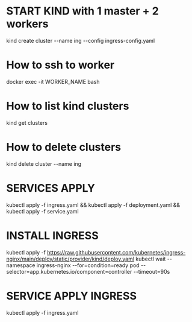 
# START KIND with 1 master + 2 workers
kind create cluster --name ing --config ingress-config.yaml

# How to ssh to worker
docker exec -it WORKER_NAME bash

# How to list kind clusters
kind get clusters

# How to delete clusters
kind delete cluster --name ing


# SERVICES APPLY
kubectl apply -f ingress.yaml && kubectl apply -f deployment.yaml && kubectl apply -f service.yaml

# INSTALL INGRESS
kubectl apply -f https://raw.githubusercontent.com/kubernetes/ingress-nginx/main/deploy/static/provider/kind/deploy.yaml
kubectl wait --namespace ingress-nginx --for=condition=ready pod --selector=app.kubernetes.io/component=controller --timeout=90s

# SERVICE APPLY INGRESS
kubectl apply -f ingress.yaml

